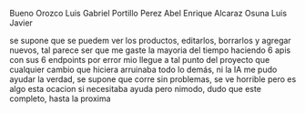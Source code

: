Bueno Orozco Luis Gabriel
Portillo Perez Abel Enrique
Alcaraz Osuna Luis Javier


se supone que se puedem ver los productos, editarlos, borrarlos y agregar nuevos, tal parece ser que me gaste la mayoria del tiempo haciendo 6 apis con sus 6 endpoints por error mio
llegue a tal punto del proyecto que cualquier cambio que hiciera arruinaba todo lo demás, ni la IA me pudo ayudar la verdad, se supone que corre sin problemas, se ve horrible pero es algo
esta ocacion si necesitaba ayuda pero nimodo, dudo que este completo, hasta la proxima
